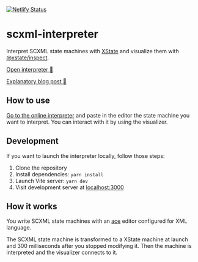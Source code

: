 [![Netlify Status](https://api.netlify.com/api/v1/badges/01148cc6-4905-4385-a2ed-6c0b95b4194a/deploy-status)](https://app.netlify.com/sites/scxml-interpreter/deploys)

# scxml-interpreter

Interpret SCXML state machines with [XState](https://github.com/statelyai/xstate) and visualize them with [@xstate/inspect](https://github.com/statelyai/xstate/tree/main/packages/xstate-inspect).

[Open interpreter :link:](https://scxml-interpreter.netlify.app)

[Explanatory blog post :link:](https://baptiste.devessier.fr/writing/interpret-scxml-state-machines-with-xstate)

## How to use

[Go to the online interpreter](https://scxml-interpreter.netlify.app) and paste in the editor the state machine you want to interpret. You can interact with it by using the visualizer.

## Development

If you want to launch the interpreter locally, follow those steps:

1. Clone the repository
2. Install dependencies: `yarn install`
3. Launch Vite server: `yarn dev`
4. Visit development server at [localhost:3000](http://localhost:3000)

## How it works

You write SCXML state machines with an [ace](https://ace.c9.io/) editor configured for XML language.

The SCXML state machine is transformed to a XState machine at launch and 300 milliseconds after you stopped modifying it. Then the machine is interpreted and the visualizer connects to it.
